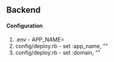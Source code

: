 ## Backend

#### Configuration
1. .env - APP_NAME=
2. config/deploy.rb - set :app_name, ""
3. config/deploy.rb - set :domain, ""
